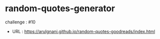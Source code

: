 # random-quotes-generator

challenge : #10

 * URL : https://arulgnani.github.io/random-quotes-goodreads/index.html

